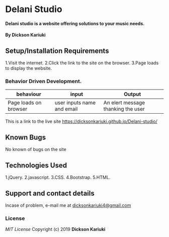 # Delani Studio

#### Delani studio is a website offering solutions to your music needs.

#### By **Dickson Kariuki**

## Setup/Installation Requirements

1.Visit the internet.
2.Click the link to the site on the browser.
3.Page loads to display the website.

### Behavior Driven Development.

| behaviour             | input                      | Output                             |
| --------------------- | -------------------------- | ---------------------------------- |
| Page loads on browser | user inputs name and email | An elert message thanking the user |

This is a link to the live site https://dicksonkariuki.github.io/Delani-studio/

## Known Bugs

No known of bugs on the site

## Technologies Used

1.jQuery.
2.javascript.
3.CSS.
4.Bootstrap.
5.HTML.

## Support and contact details

Incase of problem, e-mail me at dicksonkariuki4@gmail.com

### License

_MIT License_
Copyright (c) 2019 **Dickson Kariuki**
